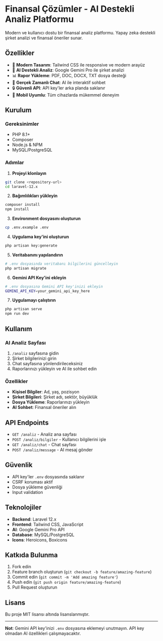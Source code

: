 # Finansal Çözümler - AI Destekli Analiz Platformu

Modern ve kullanıcı dostu bir finansal analiz platformu. Yapay zeka destekli şirket analizi ve finansal öneriler sunar.

## Özellikler

- 🚀 **Modern Tasarım**: Tailwind CSS ile responsive ve modern arayüz
- 🤖 **AI Destekli Analiz**: Google Gemini Pro ile şirket analizi
- 📊 **Rapor Yükleme**: PDF, DOC, DOCX, TXT dosya desteği
- 💬 **Gerçek Zamanlı Chat**: AI ile interaktif sohbet
- 🔒 **Güvenli API**: API key'ler arka planda saklanır
- 📱 **Mobil Uyumlu**: Tüm cihazlarda mükemmel deneyim

## Kurulum

### Gereksinimler
- PHP 8.1+
- Composer
- Node.js & NPM
- MySQL/PostgreSQL

### Adımlar

1. **Projeyi klonlayın**
```bash
git clone <repository-url>
cd laravel-12.x
```

2. **Bağımlılıkları yükleyin**
```bash
composer install
npm install
```

3. **Environment dosyasını oluşturun**
```bash
cp .env.example .env
```

4. **Uygulama key'ini oluşturun**
```bash
php artisan key:generate
```

5. **Veritabanını yapılandırın**
```bash
# .env dosyasında veritabanı bilgilerini güncelleyin
php artisan migrate
```

6. **Gemini API Key'ini ekleyin**
```bash
# .env dosyasına Gemini API key'inizi ekleyin
GEMINI_API_KEY=your_gemini_api_key_here
```

7. **Uygulamayı çalıştırın**
```bash
php artisan serve
npm run dev
```

## Kullanım

### AI Analiz Sayfası
1. `/analiz` sayfasına gidin
2. Şirket bilgilerinizi girin
3. Chat sayfasına yönlendirileceksiniz
4. Raporlarınızı yükleyin ve AI ile sohbet edin

### Özellikler
- **Kişisel Bilgiler**: Ad, yaş, pozisyon
- **Şirket Bilgileri**: Şirket adı, sektör, büyüklük
- **Dosya Yükleme**: Raporlarınızı yükleyin
- **AI Sohbet**: Finansal öneriler alın

## API Endpoints

- `GET /analiz` - Analiz ana sayfası
- `POST /analiz/bilgiler` - Kullanıcı bilgilerini işle
- `GET /analiz/chat` - Chat sayfası
- `POST /analiz/message` - AI mesaj gönder

## Güvenlik

- API key'ler `.env` dosyasında saklanır
- CSRF koruması aktif
- Dosya yükleme güvenliği
- Input validation

## Teknolojiler

- **Backend**: Laravel 12.x
- **Frontend**: Tailwind CSS, JavaScript
- **AI**: Google Gemini Pro API
- **Database**: MySQL/PostgreSQL
- **Icons**: Heroicons, Boxicons

## Katkıda Bulunma

1. Fork edin
2. Feature branch oluşturun (`git checkout -b feature/amazing-feature`)
3. Commit edin (`git commit -m 'Add amazing feature'`)
4. Push edin (`git push origin feature/amazing-feature`)
5. Pull Request oluşturun

## Lisans

Bu proje MIT lisansı altında lisanslanmıştır.

---

**Not**: Gemini API key'inizi `.env` dosyasına eklemeyi unutmayın. API key olmadan AI özellikleri çalışmayacaktır.
